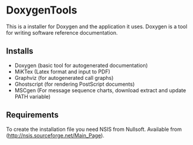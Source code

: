 DoxygenTools
============
This is a installer for Doxygen and the application it uses. Doxygen is a tool for writing software reference documentation.

Installs
--------

* Doxygen (basic tool for autogenerated documentation) 
* MiKTex (Latex format and input to PDF) 
* Graphviz (for autogenerated call graphs) 
* Ghostscript (for rendering PostScript documents)
* MSCgen (For message sequence charts, download extract and update PATH variable)

Requirements
------------

To create the installation file you need NSIS from Nullsoft. Available from (http://nsis.sourceforge.net/Main_Page).